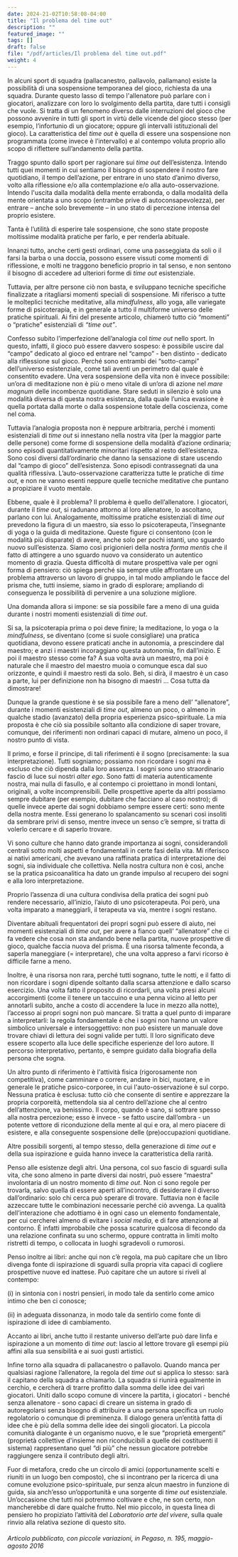 ```yaml
---
date: 2024-21-02T10:58:08-04:00
title: "Il problema del time out"
description: ""
featured_image: ""
tags: []
draft: false
file: "/pdf/articles/Il problema del time out.pdf"
weight: 4
---
```


In alcuni sport di squadra (pallacanestro, pallavolo, pallamano) esiste la possibilità di una sospensione temporanea del gioco, richiesta da una squadra. Durante questo lasso di tempo l'allenatore può parlare con i giocatori, analizzare con loro lo svolgimento della partita, dare tutti i consigli che vuole. Si tratta di un fenomeno diverso dalle interruzioni del gioco che possono avvenire in tutti gli sport in virtù delle vicende del gioco stesso (per esempio, l’infortunio di un giocatore; oppure gli intervalli istituzionali del gioco). La caratteristica del *time out* è quella di essere una sospensione non programmata (come invece è l’intervallo) e al contempo voluta proprio allo scopo di riflettere sull’andamento della partita.

Traggo spunto dallo sport per ragionare sui *time out* dell’esistenza. Intendo tutti quei momenti in cui sentiamo il bisogno di sospendere il nostro fare quotidiano, il tempo dell’azione, per entrare in uno stato d’animo diverso, volto alla riflessione e/o alla contemplazione e/o alla auto-osservazione. Intendo l'uscita dalla modalità della mente errabonda, o dalla modalità della mente orientata a uno scopo (entrambe prive di autoconsapevolezza), per entrare – anche solo brevemente – in uno stato di percezione intensa del proprio esistere.

Tanta è l’utilità di esperire tale sospensione, che sono state proposte moltissime modalità pratiche per farlo, e per renderla abituale.

Innanzi tutto, anche certi gesti ordinari, come una passeggiata da soli o il farsi la barba o una doccia, possono essere vissuti come momenti di riflessione, e molti ne traggono beneficio proprio in tal senso, e non sentono il bisogno di accedere ad ulteriori forme di *time out* esistenziale.

Tuttavia, per altre persone ciò non basta, e sviluppano tecniche specifiche finalizzate a ritagliarsi momenti speciali di sospensione. Mi riferisco a tutte le molteplici tecniche meditative, alla *mindfulness*, allo yoga, alle variegate forme di psicoterapia, e in generale a tutto il multiforme universo delle pratiche spirituali. Ai fini del presente articolo, chiamerò tutto ciò “momenti” o “pratiche” esistenziali di *“time out”*.

Confesso subito l’imperfezione dell’analogia col *time out* nello sport. In questo, infatti, il gioco può essere davvero sospeso: è possibile uscire dal “campo” dedicato al gioco ed entrare nel “campo” - ben distinto - dedicato alla riflessione sul gioco. Perché sono entrambi dei “sotto-campi” dell’universo esistenziale, come tali aventi un perimetro dal quale è consentito evadere. Una vera sospensione della vita non è invece possibile: un’ora di meditazione non è più o meno vitale di un’ora di azione nel *mare magnum* delle incombenze quotidiane. Stare seduti in silenzio è solo una modalità diversa di questa nostra esistenza, dalla quale l’unica evasione è quella portata dalla morte o dalla sospensione totale della coscienza, come nel coma.

Tuttavia l’analogia proposta non è neppure arbitraria, perché i momenti esistenziali di *time out* si innestano nella nostra vita (per la maggior parte delle persone) come forme di sospensione della modalità d’azione ordinaria; sono episodi quantitativamente minoritari rispetto al resto dell’esistenza. Sono così diversi dall’ordinario che danno la sensazione di stare uscendo dal “campo di gioco” dell’esistenza. Sono episodi contrassegnati da una qualità riflessiva. L’auto-osservazione caratterizza tutte le pratiche di *time out*, e non ne vanno esenti neppure quelle tecniche meditative che puntano a propiziare il vuoto mentale.

Ebbene, quale è il problema? Il problema è quello dell’allenatore. I giocatori, durante il *time out*, si radunano attorno al loro allenatore, lo ascoltano, parlano con lui. Analogamente, moltissime pratiche esistenziali di *time out* prevedono la figura di un maestro, sia esso lo psicoterapeuta, l’insegnante di yoga o la guida di meditazione. Queste figure ci consentono (con le modalità più disparate) di avere, anche solo per pochi istanti, uno sguardo nuovo sull’esistenza. Siamo così prigionieri della nostra *forma mentis* che il fatto di attingere a uno sguardo nuovo va considerato un autentico momento di grazia. Questa difficoltà di mutare prospettiva vale per ogni forma di pensiero: ciò spiega perché sia sempre utile affrontare un problema attraverso un lavoro di gruppo, in tal modo ampliando le facce del prisma che, tutti insieme, siamo in grado di esplorare; ampliando di conseguenza le possibilità di pervenire a una soluzione migliore.

Una domanda allora si impone: se sia possibile fare a meno di una guida durante i nostri momenti esistenziali di *time out*.

Si sa, la psicoterapia prima o poi deve finire; la meditazione, lo yoga o la *mindfulness*, se diventano (come si suole consigliare) una pratica quotidiana, devono essere praticati anche in autonomia, a prescindere dal maestro; e anzi i maestri incoraggiano questa autonomia, fin dall’inizio. E poi il maestro stesso come fa? A sua volta avrà un maestro, ma poi è naturale che il maestro del maestro muoia o comunque esca dal suo orizzonte, e quindi il maestro resti da solo. Beh, si dirà, il maestro è un caso a parte, lui per definizione non ha bisogno di maestri … Cosa tutta da dimostrare!

Dunque la grande questione è se sia possibile fare a meno dell’ “allenatore”, durante i momenti esistenziali di *time out*, almeno un poco, o almeno in qualche stadio (avanzato) della propria esperienza psico-spirituale. La mia proposta è che ciò sia possibile soltanto alla condizione di saper trovare, comunque, dei riferimenti non ordinari capaci di mutare, almeno un poco, il nostro punto di vista.

Il primo, e forse il principe, di tali riferimenti è il sogno (precisamente: la sua interpretazione). Tutti sogniamo; possiamo non ricordare i sogni ma è escluso che ciò dipenda dalla loro assenza. I sogni sono uno straordinario fascio di luce sui nostri *alter ego*. Sono fatti di materia autenticamente nostra, mai nulla di fasullo, e al contempo ci proiettano in mondi lontani, originali, a volte incomprensibili. Delle prospettive aperte da altri possiamo sempre dubitare (per esempio, dubitare che facciano al caso nostro); di quelle invece aperte dai sogni dobbiamo sempre essere certi: sono mente della nostra mente. Essi generano lo spalancamento su scenari così insoliti da sembrare privi di senso, mentre invece un senso c’è sempre, si tratta di volerlo cercare e di saperlo trovare.

Vi sono culture che hanno dato grande importanza ai sogni, considerandoli centrali sotto molti aspetti e fondamentali in certe fasi della vita. Mi riferisco ai nativi americani, che avevano una raffinata pratica di interpretazione dei sogni, sia individuale che collettiva. Nella nostra cultura non è così, anche se la pratica psicoanalitica ha dato un grande impulso al recupero dei sogni e alla loro interpretazione.

Proprio l’assenza di una cultura condivisa della pratica dei sogni può rendere necessario, all’inizio, l’aiuto di uno psicoterapeuta. Poi però, una volta imparato a maneggiarli, il terapeuta va via, mentre i sogni restano.

Diventare abituali frequentatori dei propri sogni può essere di aiuto, nei momenti esistenziali di *time out*, per avere a fianco quell’ “allenatore” che ci fa vedere che cosa non sta andando bene nella partita, nuove prospettive di gioco, qualche faccia nuova del prisma. È una risorsa talmente feconda, a saperla maneggiare (= interpretare), che una volta appreso a farvi ricorso è difficile farne a meno.

Inoltre, è una risorsa non rara, perché tutti sognano, tutte le notti, e il fatto di non ricordare i sogni dipende soltanto dalla scarsa attenzione e dallo scarso esercizio. Una volta fatto il proposito di ricordarli, una volta presi alcuni accorgimenti (come il tenere un taccuino e una penna vicino al letto per annotarli subito, anche a costo di accendere la luce in mezzo alla notte), l’accesso ai propri sogni non può mancare. Si tratta a quel punto di imparare a interpretarli: la regola fondamentale è che i sogni non hanno un valore simbolico universale e intersoggettivo: non può esistere un manuale dove trovare chiavi di lettura dei sogni valide per tutti. Il loro significato deve essere scoperto alla luce delle specifiche esperienze del loro autore. Il percorso interpretativo, pertanto, è sempre guidato dalla biografia della persona che sogna.

Un altro punto di riferimento è l'attività fisica (rigorosamente non competitiva), come camminare o correre, andare in bici, nuotare, e in generale le pratiche psico-corporee, in cui l'auto-osservazione è sul corpo. Nessuna pratica è esclusa: tutto ciò che consente di sentire e apprezzare la propria corporeità, mettendola sia al centro dell’azione che al centro dell’attenzione, va benissimo. Il corpo, quando è sano, si sottrare spesso alla nostra percezione; esso è invece - se fatto uscire dall’ombra - un potente vettore di riconduzione della mente al qui e ora, al mero piacere di esistere, e alla conseguente sospensione delle (pre)occupazioni quotidiane.

Altre possibili sorgenti, al tempo stesso, della generazione di *time out* e della sua ispirazione e guida hanno invece la caratteristica della rarità.

Penso alle esistenze degli altri. Una persona, col suo fascio di sguardi sulla vita, che sono almeno in parte diversi dai nostri, può essere “maestra” involontaria di un nostro momento di *time out*. Non ci sono regole per trovarla, salvo quella di essere aperti all’incontro, di desiderare il diverso dall’ordinario: solo chi cerca può sperare di trovare. Tuttavia non è facile azzeccare tutte le combinazioni necessarie perché ciò avvenga. La qualità dell’interazione che adottiamo è in ogni caso un elemento fondamentale, per cui cercherei almeno di evitare i *social media*, e di fare attenzione al contorno. È infatti improbabile che possa scaturire qualcosa di fecondo da una relazione confinata su uno schermo, oppure contratta in limiti molto ristretti di tempo, o collocata in luoghi sgradevoli o rumorosi.

Penso inoltre ai libri: anche qui non c’è regola, ma può capitare che un libro divenga fonte di ispirazione di sguardi sulla propria vita capaci di cogliere prospettive nuove ed inattese. Può capitare che un autore si riveli al contempo:

(i) in sintonia con i nostri pensieri, in modo tale da sentirlo come amico intimo che ben ci conosce;

(ii) in adeguata dissonanza, in modo tale da sentirlo come fonte di ispirazione di idee di cambiamento.

Accanto ai libri, anche tutto il restante universo dell’arte può dare linfa e ispirazione a un momento di *time out*: lascio al lettore trovare gli esempi più affini alla sua sensibilità e ai suoi gusti artistici.

Infine torno alla squadra di pallacanestro o pallavolo. Quando manca per qualsiasi ragione l’allenatore, la regola del *time out* si applica lo stesso: sarà il capitano della squadra a chiamarlo. La squadra si riunirà egualmente in cerchio, e cercherà di trarre profitto dalla somma delle idee dei vari giocatori. Uniti dallo scopo comune di vincere la partita, i giocatori - benché senza allenatore - sono capaci di creare un sistema in grado di autoregolarsi senza bisogno di attribuire a una persona specifica un ruolo regolatorio o comunque di preminenza. Il dialogo genera un’entità fatta di idee che è più della somma delle idee dei singoli giocatori. La piccola comunità dialogante è un organismo nuovo, e le sue “proprietà emergenti” (proprietà collettive d'insieme non riconducibili a quelle dei costituenti il sistema) rappresentano quel “di più” che nessun giocatore potrebbe raggiungere senza il contributo degli altri.

Fuor di metafora, credo che un circolo di amici (opportunamente scelti e riuniti in un luogo ben composto), che si incontrano per la ricerca di una comune evoluzione psico-spirituale, pur senza alcun maestro in funzione di guida, sia anch’esso un’opportunità e una sorgente di *time out* esistenziale. Un’occasione che tutti noi potremmo coltivare e che, ne son certo, non mancherebbe di dare qualche frutto. Nel mio piccolo, in questa linea di pensiero ho propiziato l’attività del *Laboratorio arte del vivere*, sulla quale rinvio alla relativa sezione di questo sito.



###### Articolo pubblicato, con piccole variazioni, in Pegaso, n. 195, maggio-agosto 2016
